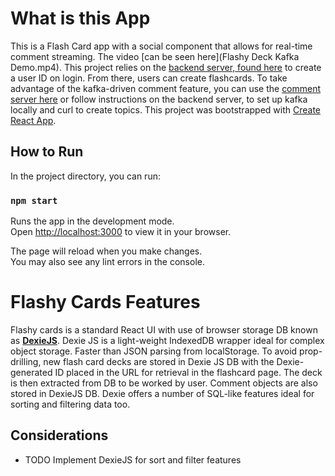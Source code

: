 # What is this App

This is a Flash Card app with a social component that allows for real-time comment streaming. The video [can be seen here](Flashy Deck Kafka Demo.mp4). 
This project relies on the [backend server, found here](https://github.com/Step-henC/flashycards-backend) to create a user ID on login.
From there, users can create flashcards. To take advantage of the kafka-driven comment feature, you can use the [comment server here](https://github.com/Step-henC/flashycards-backend)
or follow instructions on the backend server, to set up kafka locally and curl to create topics. 
This project was bootstrapped with [Create React App](https://github.com/facebook/create-react-app).


## How to Run

In the project directory, you can run:

### `npm start`

Runs the app in the development mode.\
Open [http://localhost:3000](http://localhost:3000) to view it in your browser.

The page will reload when you make changes.\
You may also see any lint errors in the console.

# Flashy Cards Features

Flashy cards is a standard React UI with use of browser storage DB known as **[DexieJS](https://dexie.org/)**. Dexie JS is a light-weight IndexedDB wrapper
ideal for complex object storage. Faster than JSON parsing from localStorage. To avoid prop-drilling, new flash card decks are stored in Dexie JS DB with the 
Dexie-generated ID placed in the URL for retrieval in the flashcard page. The deck is then extracted from DB to be worked by user. 
Comment objects are also stored in DexieJS DB. Dexie offers a number of SQL-like features ideal for sorting and filtering data too. 

## Considerations

- TODO Implement DexieJS for sort and filter features
